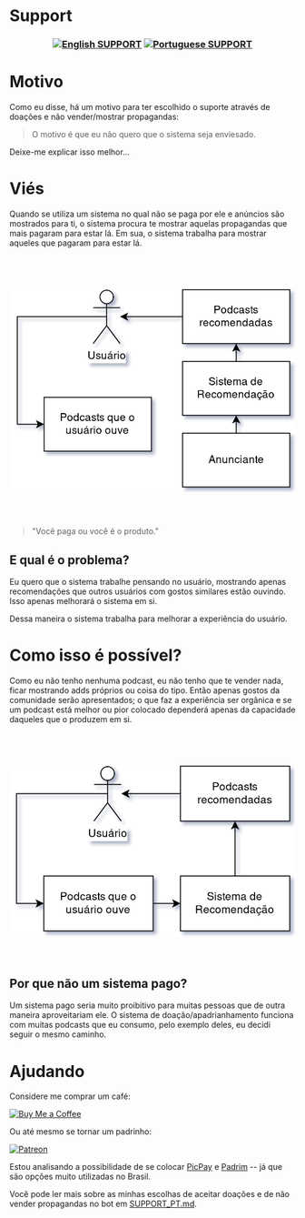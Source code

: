 # Support

<h3 align="center">

[![English SUPPORT](https://img.shields.io/badge/Language-EN-blue.svg?longCache=true&style=for-the-badge)](https://github.com/Fazendaaa/podsearch_bot/blob/master/docs/support/SUPPORT.md)
[![Portuguese SUPPORT](https://img.shields.io/badge/Linguagem-PT-green.svg?longCache=true&style=for-the-badge)](https://github.com/Fazendaaa/podsearch_bot/blob/master/docs/support/SUPPORT_PT.md)

</h3>

# Motivo
Como eu disse, há um motivo para ter escolhido o suporte através de doações e não vender/mostrar propagandas:
> O motivo é que eu não quero que o sistema seja enviesado.

Deixe-me explicar isso melhor...
# Viés
Quando se utiliza um sistema no qual não se paga por ele e anúncios são mostrados para ti, o sistema procura te mostrar aquelas propagandas que mais pagaram para estar lá. Em sua, o sistema trabalha para mostrar aqueles que pagaram para estar lá.


<h1 align="center">
    <br>
    <img src="https://raw.githubusercontent.com/Fazendaaa/podsearch_bot/dev/img/docs/support/PT/advertising.png" alt="sistema de propagandas"/>
	<br>
	<br>
</h1>

> "Você paga ou você é o produto."

## E qual é o problema?
Eu quero que o sistema trabalhe pensando no usuário, mostrando apenas recomendações que outros usuários com gostos similares estão ouvindo. Isso apenas melhorará o sistema em si.

Dessa maneira o sistema trabalha para melhorar a experiência do usuário.

# Como isso é possível?
Como eu não tenho nenhuma podcast, eu não tenho que te vender nada, ficar mostrando adds próprios ou coisa do tipo. Então apenas gostos da comunidade serão apresentados; o que faz a experiência ser orgânica e se um podcast está melhor ou pior colocado dependerá apenas da capacidade daqueles que o produzem em si.

<h1 align="center">
    <br>
    <img src="https://raw.githubusercontent.com/Fazendaaa/podsearch_bot/master/img/docs/support/PT/donation.png" alt="sistema de doações"/>
	<br>
	<br>
</h1>

## Por que não um sistema pago?
Um sistema pago seria muito proibitivo para muitas pessoas que de outra maneira aproveitariam ele. O sistema de doação/apadrianhamento funciona com muitas podcasts que eu consumo, pelo exemplo deles, eu decidi seguir o mesmo caminho.

# Ajudando
Considere me comprar um café:

[![Buy Me a Coffee](https://www.buymeacoffee.com/assets/img/custom_images/orange_img.png)](https://www.buymeacoffee.com/Fazenda)

Ou até mesmo se tornar um padrinho:

[![Patreon](https://c5.patreon.com/external/logo/become_a_patron_button.png)](https://www.patreon.com/Fazenda/overview)

Estou analisando a possibilidade de se colocar [PicPay](https://www.picpay.com/site/) e [Padrim](https://www.padrim.com.br/) -- já que são opções muito utilizadas no Brasil.

Você pode ler mais sobre as minhas escolhas de aceitar doações e de não vender propagandas no bot em [SUPPORT_PT.md](https://github.com/Fazendaaa/podsearch_bot/blob/master/docs/support/SUPPORT_PT.md).
